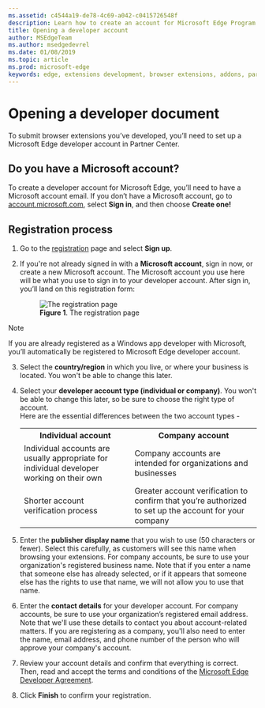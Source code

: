 ```yaml
---
ms.assetid: c4544a19-de78-4c69-a042-c0415726548f
description: Learn how to create an account for Microsoft Edge Program to Partner center.
title: Opening a developer account
author: MSEdgeTeam
ms.author: msedgedevrel
ms.date: 01/08/2019
ms.topic: article
ms.prod: microsoft-edge
keywords: edge, extensions development, browser extensions, addons, partner center, developer
---
```


# Opening a developer document

To submit browser extensions you’ve developed, you’ll need to set up a Microsoft Edge developer account in Partner Center.

## Do you have a Microsoft account?

To create a developer account for Microsoft Edge, you’ll need to have a Microsoft account email. If you don’t have a Microsoft account, go to [account.microsoft.com], select **Sign in**, and then choose **Create one!**


## Registration process

1.	Go to the [registration][Partner Center URL] page and select **Sign up**.
2.	If you're not already signed in with a **Microsoft account**, sign in now, or create a new Microsoft account. The Microsoft account you use here will be what you use to sign in to your developer account. 
After sign in, you’ll land on this registration form:  

    <figure>
       <img src="../../media/img1.png"
            alt="The registration page"/>
       <figcaption>
         <b>Figure 1</b>. The registration page
       </figcaption>
     </figure>

> [!Note]
> If you are already registered as a Windows app developer with Microsoft, you’ll automatically be registered to Microsoft Edge developer account.  
  
3.	Select the **country/region** in which you live, or where your business is located. You won't be able to change this later.
4. 	Select your **developer account type (individual or company)**. You won't be able to change this later, so be sure to choose the right type of account.  
Here are the essential differences between the two account types -  

    <table style="width:100%">
      <tr>
        <th><b>Individual account</b></th>
        <th><b>Company account</b></th>
      </tr>
      <tr>
        <td>Individual accounts are usually appropriate for individual developer working on their own</td>
        <td>Company accounts are intended for organizations and businesses</td>
      </tr>
      <tr>
        <td>Shorter account verification process</td>
        <td>Greater account verification to confirm that you’re authorized to set up the account for your company</td>
      </tr>
    </table>

5.	Enter the **publisher display name** that you wish to use (50 characters or fewer). Select this carefully, as customers will see this name when browsing your extensions. For company accounts, be sure to use your organization's registered business name. Note that if you enter a name that someone else has already selected, or if it appears that someone else has the rights to use that name, we will not allow you to use that name.
6.	Enter the **contact details** for your developer account. For company accounts, be sure to use your organization’s registered email address. Note that we'll use these details to contact you about account-related matters.
If you are registering as a company, you'll also need to enter the name, email address, and phone number of the person who will approve your company's account.

7.	Review your account details and confirm that everything is correct. Then, read and accept the terms and conditions of the [Microsoft Edge Developer Agreement]. 

8.	Click **Finish** to confirm your registration.

[account.microsoft.com]: https://account.microsoft.com/account/Account?refd=support.microsoft.com&ru=https%3A%2F%2Faccount.microsoft.com%2F%3Frefd%3Dsupport.microsoft.com&destrt=home-index

[Partner Center URL]: https://www.bing.com/

[Microsoft Edge Developer Agreement]: https://www.bing.com/
